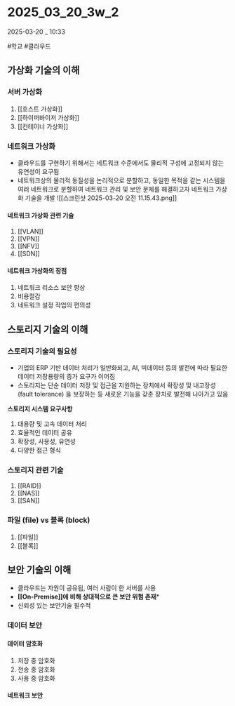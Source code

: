 
# 2025_03_20_3w_2

2025-03-20 _ 10:33

#학교 #클라우드 

## 가상화 기술의 이해

### 서버 가상화

1. [[호스트 가상화]]
2. [[하이퍼바이저 가상화]]
3. [[컨테이너 가상화]]


### 네트워크 가상화

- 클라우드를 구현하기 위해서는 네트워크 수준에서도 물리적 구성에 고정되지 않는 유연성이 요구됨
- 네트워크상의 물리적 동질성을 논리적으로 분할하고, 동일한 목적을 같는 시스템을 여러 네트워크로 분할하여 네트워크 관리 및 보안 문제를 해결하고자 네트워크 가상화 기술을 개발
 ![[스크린샷 2025-03-20 오전 11.15.43.png]]

#### 네트워크 가상화 관련 기술

1. [[VLAN]]
2. [[VPN]]
3. [[NFV]]
4. [[SDN]]

#### 네트워크 가상화의 장점

1. 네트워크 리소스 보안 향상
2. 비용절감
3. 네트워크 설정 작업의 편의성


## 스토리지 기술의 이해

### 스토리지 기술의 필요성

- 기업의 ERP 기반 데이터 처리가 일반화되고, AI, 빅데이터 등의 발전에 따라 필요한 데이터 저장용량의 증가 요구가 이어짐
- 스토리지는 단순 데이터 저장 및 접근을 지원하는 장치에서 확장성 및 내고장성 (fault tolerance) 을 보장하는 등 새로운 기능을 갖춘 장치로 발전해 나아가고 있음

**스토리지 시스템 요구사항**

1. 대용량 및 고속 데이터 처리
2. 효율적인 데이터 공유
3. 확장성, 사용성, 유연성
4. 다양한 접근 형식

### 스토리지 관련 기술

1. [[RAID]]
2. [[NAS]]
3. [[SAN]]

### 파일 (file) vs 블록 (block)

1. [[파일]]
2. [[블록]]

## 보안 기술의 이해

- 클라우드는 자원이 공유됨, 여러 사람이 한 서버를 사용
- **[[On-Premise]]에 비해 상대적으로 큰 보안 위험 존재***
- 신뢰성 있는 보안기술 필수적

### 데이터 보안
#### 데이터 암호화

1. 저장 중 암호화
2. 전송 중 암호화
3. 사용 중 암호화

#### 네트워크 보안
